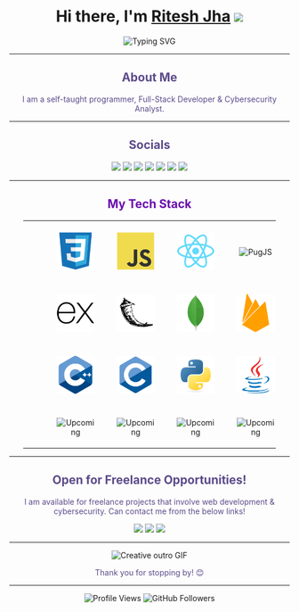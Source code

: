 <h1 align="center">
  Hi there, I'm <a href="https://about-ritesh.netlify.app/" target="_blank">Ritesh Jha</a> <img src="https://media.giphy.com/media/hvRJCLFzcasrR4ia7z/giphy.gif" width="30px">
</h1>

<p align="center">
  <img src="https://readme-typing-svg.herokuapp.com?font=Roboto+Mono&color=%2368A4FF&size=28&center=true&vCenter=true&width=550&lines=Developer+%7C+Cybersecurity+Analyst;Freelancer+for+Hire;Problem+Solver+and+Coder" alt="Typing SVG">
</p>

---

<h2 align="center" style="color: #5C4B8A;">About Me</h2>

<p align="center" style="color: #5C4B8A;">
  I am a self-taught programmer, Full-Stack Developer & Cybersecurity Analyst.     
</p>

---

<h2 align="center" style="color: #5C4B8A;">Socials</h2>
<p align="center">
  <a href="https://www.linkedin.com/in/ritesh-jha-aa490a286/"><img src="https://img.shields.io/badge/LinkedIn-%230077B5.svg?style=for-the-badge&logo=linkedin&logoColor=white"></a>
  <a href="https://github.com/RiteshJha912"><img src="https://img.shields.io/badge/GitHub-%2312100E.svg?style=for-the-badge&logo=github&logoColor=white"></a>
  <a href="https://about-ritesh.netlify.app/"><img src="https://img.shields.io/badge/Portfolio-%23668A4F.svg?style=for-the-badge&logo=react&logoColor=white"></a>
  <a href="https://www.codechef.com/users/ritesh_jha_9"><img src="https://img.shields.io/badge/CodeChef-%23B92B27.svg?style=for-the-badge&logo=codechef&logoColor=white"></a>
  <a href="https://www.hackerrank.com/profile/riteshjha2174"><img src="https://img.shields.io/badge/HackerRank-%232EC866.svg?style=for-the-badge&logo=hackerrank&logoColor=white"></a>
  <a href="https://leetcode.com/u/RiteshJha912/"><img src="https://img.shields.io/badge/LeetCode-%23FFA116.svg?style=for-the-badge&logo=leetcode&logoColor=white"></a>
  <a href="https://www.naukri.com/code360/profile/HazardousRJ"><img src="https://img.shields.io/badge/CodingNinjas-%23FF5722.svg?style=for-the-badge&logo=codingninjas&logoColor=white"></a>
</p>

---

<h2 align="center" style="color: #6a0dad;">My Tech Stack</h2>

<div align="center">
  <table style="border-collapse: collapse; width: 90%; max-width: 800px;">
    <tr>
      <td style="padding: 20px; text-align: center;">
        <img src="https://raw.githubusercontent.com/devicons/devicon/master/icons/html5/html5-original.svg" alt="HTML" width="80"/>
      </td>
      <td style="padding: 20px; text-align: center;">
        <img src="https://raw.githubusercontent.com/devicons/devicon/master/icons/css3/css3-original.svg" alt="CSS" width="80"/>
      </td>
      <td style="padding: 20px; text-align: center;">
        <img src="https://raw.githubusercontent.com/devicons/devicon/master/icons/javascript/javascript-original.svg" alt="JavaScript" width="80"/>
      </td>
      <td style="padding: 20px; text-align: center;">
        <img src="https://raw.githubusercontent.com/devicons/devicon/master/icons/react/react-original.svg" alt="ReactJS" width="80"/>
      </td>
      <td style="padding: 20px; text-align: center;">
        <img src="https://cdn.icon-icons.com/icons2/2699/PNG/512/pugjs_logo_icon_170825.png" alt="PugJS" width="80"/>
      </td>
    </tr>
    <tr>
      <td style="padding: 20px; text-align: center;">
        <img src="https://raw.githubusercontent.com/devicons/devicon/master/icons/nodejs/nodejs-original.svg" alt="NodeJS" width="80"/>
      </td>
      <td style="padding: 20px; text-align: center;">
        <img src="https://raw.githubusercontent.com/devicons/devicon/master/icons/express/express-original.svg" alt="ExpressJS" width="80"/>
      </td>
      <td style="padding: 20px; text-align: center;">
        <img src="https://raw.githubusercontent.com/devicons/devicon/master/icons/flask/flask-original.svg" alt="Flask" width="80"/>
      </td>
      <td style="padding: 20px; text-align: center;">
        <img src="https://raw.githubusercontent.com/devicons/devicon/master/icons/mongodb/mongodb-original.svg" alt="MongoDB" width="80"/>
      </td>
      <td style="padding: 20px; text-align: center;">
        <img src="https://raw.githubusercontent.com/devicons/devicon/master/icons/firebase/firebase-plain.svg" alt="Firebase" width="80"/>
      </td>
    </tr>
    <tr>
      <td style="padding: 20px; text-align: center;">
        <img src="https://raw.githubusercontent.com/devicons/devicon/master/icons/mysql/mysql-original.svg" alt="MySQL" width="80"/>
      </td>
      <td style="padding: 20px; text-align: center;">
        <img src="https://raw.githubusercontent.com/devicons/devicon/master/icons/cplusplus/cplusplus-original.svg" alt="C++" width="80"/>
      </td>
      <td style="padding: 20px; text-align: center;">
        <img src="https://raw.githubusercontent.com/devicons/devicon/master/icons/c/c-original.svg" alt="C" width="80"/>
      </td>
      <td style="padding: 20px; text-align: center;">
        <img src="https://raw.githubusercontent.com/devicons/devicon/master/icons/python/python-original.svg" alt="Python" width="80"/>
      </td>
      <td style="padding: 20px; text-align: center;">
        <img src="https://raw.githubusercontent.com/devicons/devicon/master/icons/java/java-original.svg" alt="Java" width="80"/>
      </td>
    </tr>
    <tr>
      <td style="padding: 20px; text-align: center;">
        <img src="https://raw.githubusercontent.com/devicons/devicon/master/icons/threejs/threejs-original.svg" alt="Three.js" width="80"/>
      </td>
      <td style="padding: 20px; text-align: center;">
        <img src="https://via.placeholder.com/80?text=Upcoming" alt="Upcoming" width="80"/>
      </td>
      <td style="padding: 20px; text-align: center;">
        <img src="https://via.placeholder.com/80?text=Upcoming" alt="Upcoming" width="80"/>
      </td>
      <td style="padding: 20px; text-align: center;">
        <img src="https://via.placeholder.com/80?text=Upcoming" alt="Upcoming" width="80"/>
      </td>
      <td style="padding: 20px; text-align: center;">
        <img src="https://via.placeholder.com/80?text=Upcoming" alt="Upcoming" width="80"/>
      </td>
    </tr>
  </table>
</div>

---

<h2 align="center" style="color: #5C4B8A;">      
Open for Freelance Opportunities!     
</h2>
<p align="center" style="color: #5C4B8A;">
  I am available for freelance projects that involve web development & cybersecurity.   
  Can contact me from the below links!    
</p>
<p align="center">
  <a href="mailto:riteshjha2174@gmail.com"><img src="https://img.shields.io/badge/Gmail-D14836?style=for-the-badge&logo=gmail&logoColor=white" style="font-size: 1.2em;"></a>
  <a href="https://wa.me/918433517682"><img src="https://img.shields.io/badge/WhatsApp-%25C34D1D.svg?style=for-the-badge&logo=whatsapp&logoColor=white" style="font-size: 1.2em;"></a>
  <a href="https://discord.com/users/riteshjha912"><img src="https://img.shields.io/badge/Discord-7289DA?style=for-the-badge&logo=discord&logoColor=white" style="font-size: 1.2em;"></a>
</p>


---

<p align="center">
  <img src="https://media1.tenor.com/m/t7vEUH4655MAAAAC/youre-doing-great-much-respect.gif" alt="Creative outro GIF" width="200">
</p>

<p align="center" style="color: #5C4B8A;">
  Thank you for stopping by! 😊    
</p>

---

<p align="center">
  <img src="https://komarev.com/ghpvc/?username=RiteshJha912&label=Profile%20Views&color=36BCF7&style=for-the-badge" alt="Profile Views">
  <img src="https://img.shields.io/github/followers/RiteshJha912?color=36BCF7&label=Followers&style=for-the-badge" alt="GitHub Followers">
</p>
